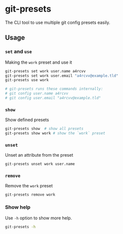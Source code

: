 # git-presets

The CLI tool to use multiple git config presets easily.

## Usage

### `set` and `use`

Making the `work` preset and use it

```sh
git-presets set work user.name a4rcvv
git-presets set work user.email "a4rcvv@example.tld"
git-presets use work

# git-presets runs these commands internally:
# git config user.name a4rcvv
# git config user.email "a4rcvv@example.tld"
```

### `show`

Show defined presets

```sh
git-presets show  # show all presets
git-presets show work # show the `work` preset
```

### `unset`

Unset an attribute from the preset

```sh
git-presets unset work user.name
```

### `remove`

Remove the `work` preset

```sh
git-presets remove work
```

### Show help

Use `-h` option to show more help.

```sh
git-presets -h
```